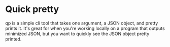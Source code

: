 # Quick pretty
qp is a simple cli tool that takes one argument, a JSON object, and pretty prints it.
It's great for when you're working locally on a program that outputs minimized JSON, but you want to quickly see the JSON object pretty printed.